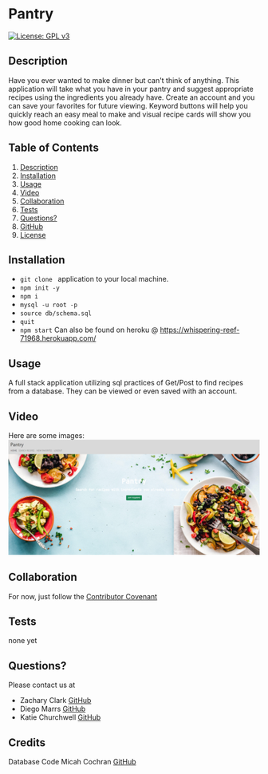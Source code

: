 # Pantry
  [![License: GPL v3](https://img.shields.io/badge/License-GPLv3-blue.svg)](https://www.gnu.org/licenses/gpl-3.0)

  ## Description
  
 Have you ever wanted to make dinner but can't think of anything. This application will take what you have in your pantry and suggest appropriate recipes using the ingredients you already have. Create an account and you can save your favorites for future viewing. Keyword buttons will help you quickly reach an easy meal to make and visual recipe cards will show you how good home cooking can look.

  ## Table of Contents
  
  1) [Description](#description)
  2) [Installation](#installation)
  3) [Usage](#usage)
  4) [Video](#video)
  5) [Collaboration](#collaboration)
  6) [Tests](#tests)
  7) [Questions?](#questions?)
  8) [GitHub](#gitHub)
  9) [License](#license)

  ## Installation
  
 - `git clone ` application to your local machine.
  - `npm init -y`
  - `npm i `
  - `mysql -u root -p`
  - `source db/schema.sql`
  - `quit`
  - `npm start`
  Can also be found on heroku @ https://whispering-reef-71968.herokuapp.com/

  ## Usage
  
  A full stack application utilizing sql practices of Get/Post to find recipes from a database. They can be viewed or even saved with an account.

  ## Video
  
 Here are some images:
[![landing page](./public/img/screenshotHomepage2.png)](_______ "Demo Video")



  ## Collaboration
  
  For now, just follow the [Contributor Covenant](https://www.contributor-covenant.org/)

  ## Tests
  
  none yet

  ## Questions?
  
  Please contact us at
  - Zachary Clark [GitHub](https://github.com/zaclark369)
  - Diego Marrs [GitHub](https://github.com/StaticCloud)
  - Katie Churchwell [GitHub](https://github.com/katiechurchwell)
  
  ## Credits
  
  Database Code
  Micah Cochran [GitHub](https://github.com/micahcochran/json-cookbook/blob/main/cookbook-100.json)
  
